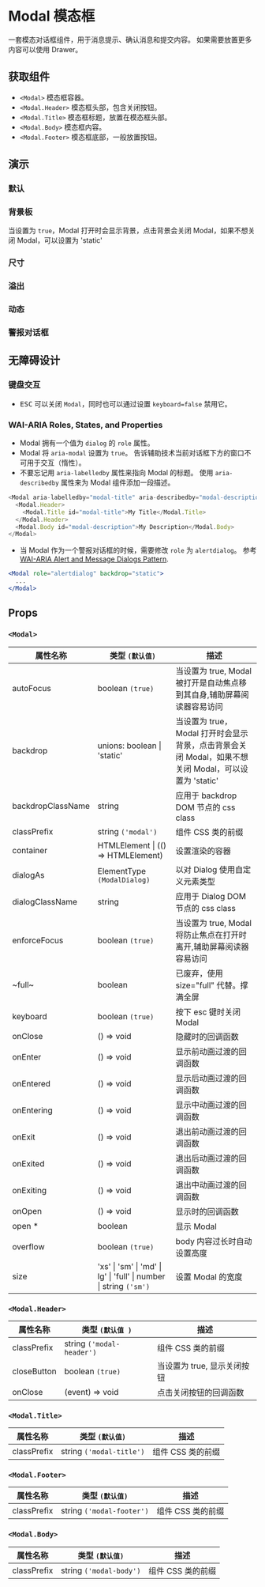 # Modal 模态框

一套模态对话框组件，用于消息提示、确认消息和提交内容。 如果需要放置更多内容可以使用 Drawer。

## 获取组件

<!--{include:<import-guide>}-->

- `<Modal>` 模态框容器。
- `<Modal.Header>` 模态框头部，包含关闭按钮。
- `<Modal.Title>` 模态框标题，放置在模态框头部。
- `<Modal.Body>` 模态框内容。
- `<Modal.Footer>` 模态框底部，一般放置按钮。

## 演示

### 默认

<!--{include:`basic.md`}-->

### 背景板

当设置为 `true`，Modal 打开时会显示背景，点击背景会关闭 Modal，如果不想关闭 Modal，可以设置为 'static'

<!--{include:`backdrop.md`}-->

### 尺寸

<!--{include:`size.md`}-->

### 溢出

<!--{include:`overflow.md`}-->

### 动态

<!--{include:`dynamic.md`}-->

### 警报对话框

<!--{include:`alert-dialog.md`}-->

## 无障碍设计

### 键盘交互

- <kbd>ESC</kbd> 可以关闭 `Modal`，同时也可以通过设置 `keyboard=false` 禁用它。

### WAI-ARIA Roles, States, and Properties

- Modal 拥有一个值为 `dialog` 的 `role` 属性。
- Modal 将 `aria-modal` 设置为 `true`。 告诉辅助技术当前对话框下方的窗口不可用于交互（惰性）。
- 不要忘记用 `aria-labelledby` 属性来指向 Modal 的标题。 使用 `aria-describedby` 属性来为 Modal 组件添加一段描述。

```js
<Modal aria-labelledby="modal-title" aria-describedby="modal-description">
  <Modal.Header>
    <Modal.Title id="modal-title">My Title</Modal.Title>
  </Modal.Header>
  <Modal.Body id="modal-description">My Description</Modal.Body>
</Modal>
```

- 当 Modal 作为一个警报对话框的时候，需要修改 `role` 为 `alertdialog`。 参考 [WAI-ARIA Alert and Message Dialogs Pattern](https://www.w3.org/TR/wai-aria-practices/#alertdialog).

```jsx
<Modal role="alertdialog" backdrop="static">
  ...
</Modal>
```

## Props

### `<Modal>`

<!-- prettier-sort-markdown-table -->

| 属性名称          | 类型 `(默认值)`                                                                            | 描述                                                                                                 |
| ----------------- | ------------------------------------------------------------------------------------------ | ---------------------------------------------------------------------------------------------------- |
| autoFocus         | boolean `(true)`                                                                           | 当设置为 true, Modal 被打开是自动焦点移到其自身,辅助屏幕阅读器容易访问                               |
| backdrop          | unions: boolean &#124; 'static'                                                            | 当设置为 true，Modal 打开时会显示背景，点击背景会关闭 Modal，如果不想关闭 Modal，可以设置为 'static' |
| backdropClassName | string                                                                                     | 应用于 backdrop DOM 节点的 css class                                                                 |
| classPrefix       | string `('modal')`                                                                         | 组件 CSS 类的前缀                                                                                    |
| container         | HTMLElement &#124; (() => HTMLElement)                                                     | 设置渲染的容器                                                                                       |
| dialogAs          | ElementType `(ModalDialog)`                                                                | 以对 Dialog 使用自定义元素类型                                                                       |
| dialogClassName   | string                                                                                     | 应用于 Dialog DOM 节点的 css class                                                                   |
| enforceFocus      | boolean `(true)`                                                                           | 当设置为 true, Modal 将防止焦点在打开时离开,辅助屏幕阅读器容易访问                                   |
| ~full~            | boolean                                                                                    | 已废弃，使用 size="full" 代替。撑满全屏                                                              |
| keyboard          | boolean `(true)`                                                                           | 按下 esc 键时关闭 Modal                                                                              |
| onClose           | () => void                                                                                 | 隐藏时的回调函数                                                                                     |
| onEnter           | () => void                                                                                 | 显示前动画过渡的回调函数                                                                             |
| onEntered         | () => void                                                                                 | 显示后动画过渡的回调函数                                                                             |
| onEntering        | () => void                                                                                 | 显示中动画过渡的回调函数                                                                             |
| onExit            | () => void                                                                                 | 退出前动画过渡的回调函数                                                                             |
| onExited          | () => void                                                                                 | 退出后动画过渡的回调函数                                                                             |
| onExiting         | () => void                                                                                 | 退出中动画过渡的回调函数                                                                             |
| onOpen            | () => void                                                                                 | 显示时的回调函数                                                                                     |
| open \*           | boolean                                                                                    | 显示 Modal                                                                                           |
| overflow          | boolean `(true)`                                                                           | body 内容过长时自动设置高度                                                                          |
| size              | 'xs' &#124; 'sm' &#124; 'md' &#124; lg' &#124; 'full' &#124; number &#124; string `('sm')` | 设置 Modal 的宽度                                                                                    |

### `<Modal.Header>`

| 属性名称    | 类型 `(默认值 )`          | 描述                        |
| ----------- | ------------------------- | --------------------------- |
| classPrefix | string `('modal-header')` | 组件 CSS 类的前缀           |
| closeButton | boolean `(true)`          | 当设置为 true, 显示关闭按钮 |
| onClose     | (event) => void           | 点击关闭按钮的回调函数      |

### `<Modal.Title>`

| 属性名称    | 类型 `(默认值)`          | 描述              |
| ----------- | ------------------------ | ----------------- |
| classPrefix | string `('modal-title')` | 组件 CSS 类的前缀 |

### `<Modal.Footer>`

| 属性名称    | 类型 `(默认值)`           | 描述              |
| ----------- | ------------------------- | ----------------- |
| classPrefix | string `('modal-footer')` | 组件 CSS 类的前缀 |

### `<Modal.Body>`

| 属性名称    | 类型 `(默认值)`         | 描述              |
| ----------- | ----------------------- | ----------------- |
| classPrefix | string `('modal-body')` | 组件 CSS 类的前缀 |
